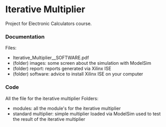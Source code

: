 # Iterative Multiplier

Project for Electronic Calculators course.

### Documentation

Files:
- Iterative_Multiplier__SOFTWARE.pdf
- (folder) images: some screen about the simulation with ModelSim
- (folder) report: reports generated via Xilinx ISE  
- (folder) software: advice to install Xilinx ISE on your computer


### Code

All the file for the iterative multiplier
Folders:
  - modules: all the module's for the iterative multiplier
  - standard multiplier: simple multiplier loaded via ModelSim used to test the result of the iterative multiplier
